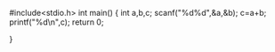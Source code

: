 #include<stdio.h>
int main()
{
int a,b,c;
scanf("%d%d",&a,&b);
c=a+b;
printf("%d\n",c);
return 0;

}
